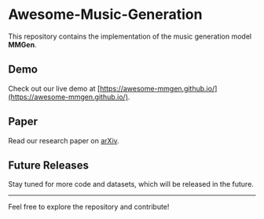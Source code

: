 # Awesome-Music-Generation

This repository contains the implementation of the music generation model **MMGen**.

## Demo
Check out our live demo at [https://awesome-mmgen.github.io/](https://awesome-mmgen.github.io/).

## Paper
Read our research paper on [arXiv](https://arxiv.org/abs/2409.20196).

## Future Releases
Stay tuned for more code and datasets, which will be released in the future.

---

Feel free to explore the repository and contribute!
